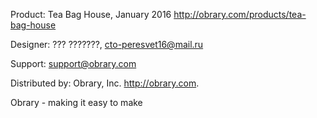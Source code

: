 Product: Tea Bag House, January 2016
http://obrary.com/products/tea-bag-house

Designer: ??? ???????, cto-peresvet16@mail.ru

Support:  support@obrary.com

Distributed by:  Obrary, Inc.  http://obrary.com.

Obrary - making it easy to make